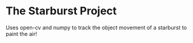 # The Starburst Project
Uses open-cv and numpy to track the object movement of a starburst to paint the air!
